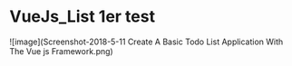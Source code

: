 # VueJs_List 1er test



![image](Screenshot-2018-5-11 Create A Basic Todo List Application With The Vue js Framework.png)
